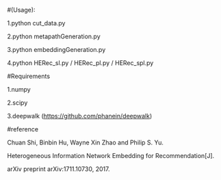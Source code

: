 #(Usage):

1.python cut_data.py

2.python metapathGeneration.py

3.python embeddingGeneration.py

4.python HERec_sl.py / HERec_pl.py / HERec_spl.py

#Requirements

1.numpy

2.scipy

3.deepwalk (https://github.com/phanein/deepwalk)

#reference

Chuan Shi, Binbin Hu, Wayne Xin Zhao and Philip S. Yu. 

Heterogeneous Information Network Embedding for Recommendation[J]. 

arXiv preprint arXiv:1711.10730, 2017.
